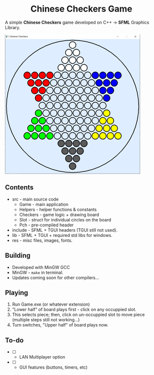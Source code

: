 <h1 align="center"><strong>Chinese Checkers Game</strong></h1>

A simple **Chinese Checkers** game developed on C++ -> **SFML** Graphics Library.

![board](/res/img/myBoard.png)

## **Contents**
- src     - main source code
    - Game - main application
    - Helpers - helper functions & constants
    - Checkers - game logic + drawing board
    - Slot - struct for individual circles on the board
    - Pch - pre-compiled header
- include - SFML + TGUI headers (TGUI still not used).
- lib     - SFML + TGUI + required std libs for windows.
- res     - misc files, images, fonts.

## **Building**
- Developed with MinGW GCC
- MinGW - ```make``` in terminal.
- Updates coming soon for other compilers...

## **Playing**
1. Run Game.exe (or whatever extension)
2. "Lower half" of board plays first - click on any occuppied slot.
3. This selects piece; then, click on un-occuppied slot to move piece (multiple steps still not working...)
4. Turn switches, "Upper half" of board plays now.

## **To-do**
- [ ] - LAN Multiplayer option  
- [ ] - GUI features (buttons, timers, etc)
